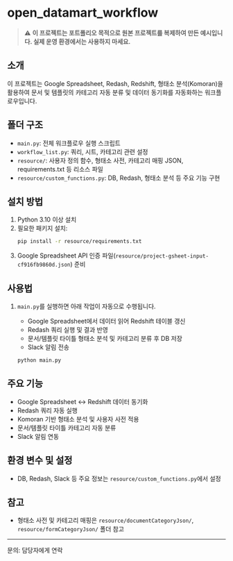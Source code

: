 # open_datamart_workflow

> ⚠️ **이 프로젝트는 포트폴리오 목적으로 원본 프로젝트를 복제하여 만든 예시입니다. 실제 운영 환경에서는 사용하지 마세요.**

## 소개
이 프로젝트는 Google Spreadsheet, Redash, Redshift, 형태소 분석(Komoran)을 활용하여 문서 및 템플릿의 카테고리 자동 분류 및 데이터 동기화를 자동화하는 워크플로우입니다.

## 폴더 구조
- `main.py`: 전체 워크플로우 실행 스크립트
- `workflow_list.py`: 쿼리, 시트, 카테고리 관련 설정
- `resource/`: 사용자 정의 함수, 형태소 사전, 카테고리 매핑 JSON, requirements.txt 등 리소스 파일
- `resource/custom_functions.py`: DB, Redash, 형태소 분석 등 주요 기능 구현

## 설치 방법
1. Python 3.10 이상 설치
2. 필요한 패키지 설치:
    ```sh
    pip install -r resource/requirements.txt
    ```
3. Google Spreadsheet API 인증 파일(`resource/project-gsheet-input-cf916fb9860d.json`) 준비

## 사용법
1. `main.py`를 실행하면 아래 작업이 자동으로 수행됩니다.
    - Google Spreadsheet에서 데이터 읽어 Redshift 테이블 갱신
    - Redash 쿼리 실행 및 결과 반영
    - 문서/템플릿 타이틀 형태소 분석 및 카테고리 분류 후 DB 저장
    - Slack 알림 전송

    ```sh
    python main.py
    ```

## 주요 기능
- Google Spreadsheet ↔ Redshift 데이터 동기화
- Redash 쿼리 자동 실행
- Komoran 기반 형태소 분석 및 사용자 사전 적용
- 문서/템플릿 타이틀 카테고리 자동 분류
- Slack 알림 연동

## 환경 변수 및 설정
- DB, Redash, Slack 등 주요 정보는 `resource/custom_functions.py`에서 설정

## 참고
- 형태소 사전 및 카테고리 매핑은 `resource/documentCategoryJson/`, `resource/formCategoryJson/` 폴더 참고

---
문의: 담당자에게 연락